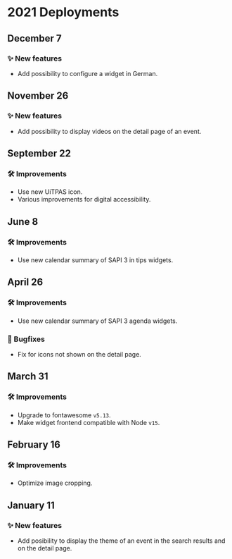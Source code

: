 # 2021 Deployments

## December 7

### ✨ New features

- Add possibility to configure a widget in German.

## November 26

### ✨ New features

- Add possibility to display videos on the detail page of an event.

## September 22

### 🛠 Improvements

- Use new UiTPAS icon.
- Various improvements for digital accessibility.

## June 8

### 🛠 Improvements

- Use new calendar summary of SAPI 3 in tips widgets.

## April 26

### 🛠 Improvements

- Use new calendar summary of SAPI 3 agenda widgets.

### 🐛 Bugfixes

- Fix for icons not shown on the detail page.

## March 31

### 🛠 Improvements

- Upgrade to fontawesome `v5.13`.
- Make widget frontend compatible with Node `v15`.

## February 16

### 🛠 Improvements

- Optimize image cropping.

## January 11

### ✨ New features

- Add posibility to display the theme of an event in the search results and on the detail page.